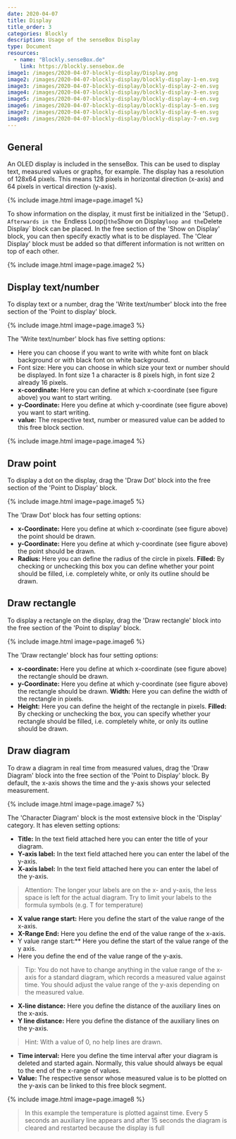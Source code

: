 ```yaml
---
date: 2020-04-07
title: Display  
title_order: 3
categories: Blockly
description: Usage of the senseBox Display
type: Document
resources:
  - name: "Blockly.senseBox.de"
    link: https://blockly.sensebox.de
image1: /images/2020-04-07-blockly-display/Display.png 
image2: /images/2020-04-07-blockly-display/blockly-display-1-en.svg
image3: /images/2020-04-07-blockly-display/blockly-display-2-en.svg
image4: /images/2020-04-07-blockly-display/blockly-display-3-en.svg
image5: /images/2020-04-07-blockly-display/blockly-display-4-en.svg
image6: /images/2020-04-07-blockly-display/blockly-display-5-en.svg
image7: /images/2020-04-07-blockly-display/blockly-display-6-en.svg
image8: /images/2020-04-07-blockly-display/blockly-display-7-en.svg
---
```

## General
An OLED display is included in the senseBox. This can be used to display text, measured values or graphs, for example.
The display has a resolution of 128x64 pixels. This means 128 pixels in horizontal direction (x-axis) and 64 pixels in vertical direction (y-axis). 

{% include image.html image=page.image1 %}

To show information on the display, it must first be initialized in the 'Setup()`. Afterwards in the `Endless Loop()` the `Show on Display` loop and the `Delete Display` block can be placed. In the free section of the 'Show on Display' block, you can then specify exactly what is to be displayed. The 'Clear Display' block must be added so that different information is not written on top of each other.

{% include image.html image=page.image2 %}

## Display text/number
To display text or a number, drag the 'Write text/number' block into the free section of the 'Point to display' block.

{% include image.html image=page.image3 %}

The 'Write text/number' block has five setting options:
* Here you can choose if you want to write with white font on black background or with black font on white background.
* Font size: Here you can choose in which size your text or number should be displayed. In font size 1 a character is 8 pixels high, in font size 2 already 16 pixels.
* **x-coordinate:** Here you can define at which x-coordinate (see figure above) you want to start writing.
* **y-Coordinate:** Here you define at which y-coordinate (see figure above) you want to start writing.
* **value:** The respective text, number or measured value can be added to this free block section.

{% include image.html image=page.image4 %}

## Draw point
To display a dot on the display, drag the 'Draw Dot' block into the free section of the 'Point to Display' block.

{% include image.html image=page.image5 %}

The 'Draw Dot' block has four setting options:
* **x-Coordinate:** Here you define at which x-coordinate (see figure above) the point should be drawn.
* **y-Coordinate:** Here you define at which y-coordinate (see figure above) the point should be drawn.
* **Radius:** Here you can define the radius of the circle in pixels.
**Filled:** By checking or unchecking this box you can define whether your point should be filled, i.e. completely white, or only its outline should be drawn.

## Draw rectangle
To display a rectangle on the display, drag the 'Draw rectangle' block into the free section of the 'Point to display' block.

{% include image.html image=page.image6 %}

The 'Draw rectangle' block has four setting options:
* **x-coordinate:** Here you define at which x-coordinate (see figure above) the rectangle should be drawn.
* **y-Coordinate:** Here you define at which y-coordinate (see figure above) the rectangle should be drawn.
**Width:** Here you can define the width of the rectangle in pixels.
* **Height:** Here you can define the height of the rectangle in pixels.
**Filled:** By checking or unchecking the box, you can specify whether your rectangle should be filled, i.e. completely white, or only its outline should be drawn.

## Draw diagram
To draw a diagram in real time from measured values, drag the 'Draw Diagram' block into the free section of the 'Point to Display' block. By default, the x-axis shows the time and the y-axis shows your selected measurement.

{% include image.html image=page.image7 %}

The 'Character Diagram' block is the most extensive block in the 'Display' category. It has eleven setting options:
* **Title:** In the text field attached here you can enter the title of your diagram.
* **Y-axis label:** In the text field attached here you can enter the label of the y-axis. 
* **X-axis label:** In the text field attached here you can enter the label of the y-axis.

> Attention: The longer your labels are on the x- and y-axis, the less space is left for the actual diagram. Try to limit your labels to the formula symbols (e.g. T for temperature)

* **X value range start:** Here you define the start of the value range of the x-axis. 
* **X-Range End:** Here you define the end of the value range of the x-axis. 
* Y value range start:** Here you define the start of the value range of the y axis. 
* Here you define the end of the value range of the y-axis. 

> Tip: You do not have to change anything in the value range of the x-axis for a standard diagram, which records a measured value against time. You should adjust the value range of the y-axis depending on the measured value.

* **X-line distance:** Here you define the distance of the auxiliary lines on the x-axis. 
* **Y line distance:** Here you define the distance of the auxiliary lines on the y-axis.

> Hint: With a value of 0, no help lines are drawn. 

* **Time interval:** Here you define the time interval after your diagram is deleted and started again. Normally, this value should always be equal to the end of the x-range of values.
* **Value:** The respective sensor whose measured value is to be plotted on the y-axis can be linked to this free block segment.

{% include image.html image=page.image8 %}
> In this example the temperature is plotted against time. Every 5 seconds an auxiliary line appears and after 15 seconds the diagram is cleared and restarted because the display is full